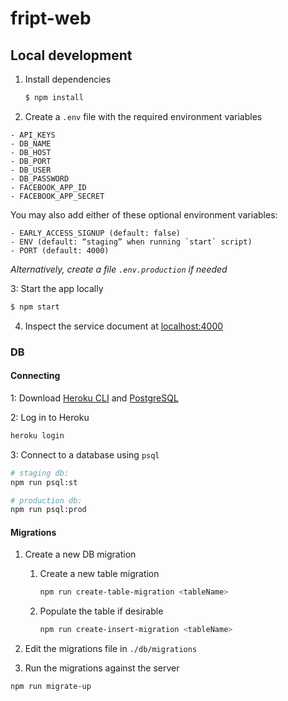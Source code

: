 # fript-web

## Local development

1. Install dependencies

   ```bash
   $ npm install
   ```

2. Create a `.env` file with the required environment variables

```
- API_KEYS
- DB_NAME
- DB_HOST
- DB_PORT
- DB_USER
- DB_PASSWORD
- FACEBOOK_APP_ID
- FACEBOOK_APP_SECRET
```

You may also add either of these optional environment variables:

```
- EARLY_ACCESS_SIGNUP (default: false)
- ENV (default: “staging” when running `start` script)
- PORT (default: 4000)
```

   *Alternatively, create a file `.env.production` if needed*

3: Start the app locally

   ```bash
   $ npm start
   ```

4. Inspect the service document at [localhost:4000][1]

### DB

#### Connecting

1: Download [Heroku CLI][2] and [PostgreSQL][3]

2: Log in to Heroku

   ```bash
   heroku login
   ```

3: Connect to a database using `psql`

   ```bash
   # staging db:
   npm run psql:st

   # production db:
   npm run psql:prod
   ```

#### Migrations

1. Create a new DB migration

   1. Create a new table migration

      ```bash
      npm run create-table-migration <tableName>
      ```

   2. Populate the table if desirable

      ```bash
      npm run create-insert-migration <tableName>
      ```

2. Edit the migrations file in `./db/migrations`

3. Run the migrations against the server

```bash
npm run migrate-up
```

[1]: http://localhost:4000
[2]: https://devcenter.heroku.com/articles/heroku-command-line
[3]: https://www.postgresql.org
